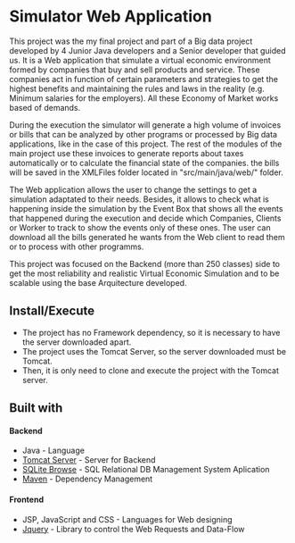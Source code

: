 # Simulator Web Application
This project was the my final project and part of a Big data project developed by 4 Junior Java developers and a Senior developer that guided us. It is a Web application that simulate a virtual economic environment formed by companies that buy and sell products and service. These companies act in function of certain parameters and strategies to get the highest benefits and maintaining the rules and laws in the reality (e.g. Minimum salaries for the employers). All these Economy of Market works based of demands.

During the execution the simulator will generate a high volume of invoices or bills that can be analyzed by other programs or processed by Big data applications, like in the case of this project. The rest of the modules of the main project use these invoices to generate reports about taxes automatically or to calculate the financial state of the companies. the bills will be saved in the XMLFiles folder located in "src/main/java/web/" folder.

The Web application allows the user to change the settings to get a simulation adaptated to their needs. Besides, it allows to check what is happening inside the simulation by the Event Box that shows all the events that happened during the execution and decide which Companies, Clients or Worker to track to show the events only of these ones. The user can download all the bills generated he wants from the Web client to read them or to process with other programms.

This project was focused on the Backend (more than 250 classes) side to get the most reliability and realistic Virtual Economic Simulation and to be scalable using the base Arquitecture developed.

## Install/Execute
* The project has no Framework dependency, so it is necessary to have the server downloaded apart.
* The project uses the Tomcat Server, so the server downloaded must be Tomcat.
* Then, it is only need to clone and execute the project with the Tomcat server.

## Built with
#### Backend
* Java - Language
* [Tomcat Server](http://tomcat.apache.org/) - Server for Backend
* [SQLite Browse](https://sqlitebrowser.org/) - SQL Relational DB Management System Aplication
* [Maven](https://maven.apache.org/) - Dependency Management
#### Frontend
* JSP, JavaScript and CSS - Languages for Web designing
* [Jquery](https://jquery.com/) - Library to control the Web Requests and Data-Flow
